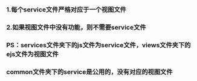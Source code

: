### 1.每个service文件严格对应于一个视图文件 ###
### 2.如果视图文件中没有功能，则不需要service文件 ###

### PS：services文件夹下的js文件为service文件，views文件夹下的ejs文件为视图文件 ###

### common文件夹下的service是公用的，没有对应的视图文件 ###